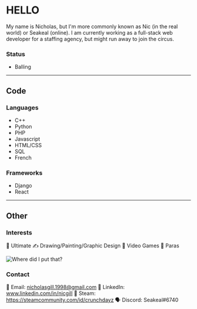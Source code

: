 # HELLO

My name is Nicholas, but I'm more commonly known as Nic (in the real world) or Seakeal (online). I am currently working as a full-stack web developer for a staffing agency, but might run away to join the circus.

### Status
- Balling
---
## Code
### Languages
- C++
- Python
- PHP
- Javascript
- HTML/CSS
- SQL
- French

### Frameworks
- Django
- React
---
## Other
### Interests
🥏 Ultimate
✍️ Drawing/Painting/Graphic Design
🧙 Video Games
🍄 Paras

![Where did I put that?](god.webp)
  
### Contact
📧 Email: nicholasgill.1998@gmail.com
💼 LinkedIn: www.linkedin.com/in/nicgill
🚂 Steam: https://steamcommunity.com/id/crunchdayz
🗣️ Discord: Seakeal#6740
